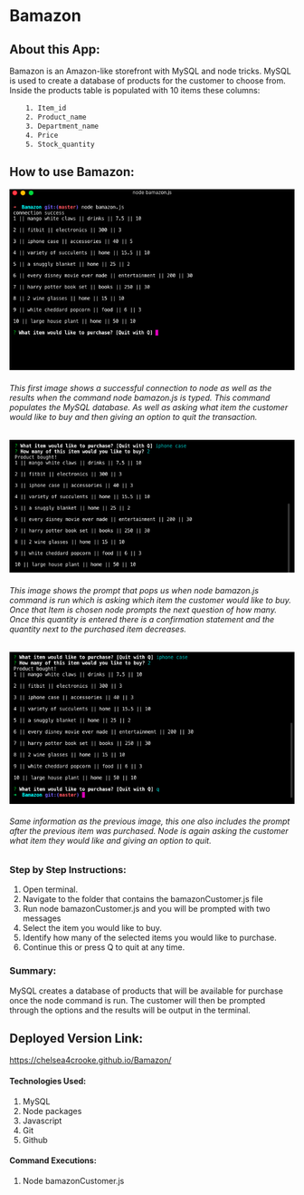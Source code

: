 # **Bamazon**
 
## **About this App:**
 
Bamazon is an Amazon-like storefront with MySQL and node tricks. MySQL is used to create a database of products for the customer to choose from. Inside the products table is populated with 10 items these columns:
 
        1. Item_id
        2. Product_name
        3. Department_name
        4. Price
        5. Stock_quantity
 
## **How to use Bamazon:**
 
<img src= "images/bamazon1.png">
 
###### This first image shows a successful connection to node as well as the results when the command node bamazon.js is typed. This command populates the MySQL database. As well as asking what item the customer would like to buy and then giving an option to quit the transaction.
 
 
<img src= "images/bamazon2.png">
 
###### This image shows the prompt that pops us when node bamazon.js command is run which is asking which item the customer would like to buy. Once that Item is chosen node prompts the next question of how many. Once this quantity is entered there is a confirmation statement and the quantity next to the purchased item decreases.
 
<img src= "images/bamazon3.png">
 
###### Same information as the previous image, this one also includes the prompt after the previous item was purchased. Node is again asking the customer what item they would like and giving an option to quit.
 
 
  
 
### **Step by Step Instructions:**
 
   1. Open terminal.
   2. Navigate to the folder that contains the bamazonCustomer.js file
   3. Run node bamazonCustomer.js and you will be prompted with two messages
   4. Select the item you would like to buy.
   5. Identify how many of the selected items you would like to purchase.
   6. Continue this or press Q to quit at any time.
 
### **Summary:**
 
MySQL creates a database of products that will be available for purchase once the node command is run. The customer will then be prompted through the options and the results will be output in the terminal.
 
## **Deployed Version Link:**
 
https://chelsea4crooke.github.io/Bamazon/
 
#### **Technologies Used:**
 
   1. MySQL
   2. Node packages
   3. Javascript
   4. Git
   5. Github
 
#### **Command Executions:**
   1. Node bamazonCustomer.js

